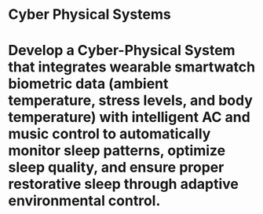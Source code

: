# Cyber Physical Systems
# Develop a Cyber-Physical System that integrates wearable smartwatch biometric data (ambient temperature, stress levels, and body temperature) with intelligent AC and music control to automatically monitor sleep patterns, optimize sleep quality, and ensure proper restorative sleep through adaptive environmental control.
